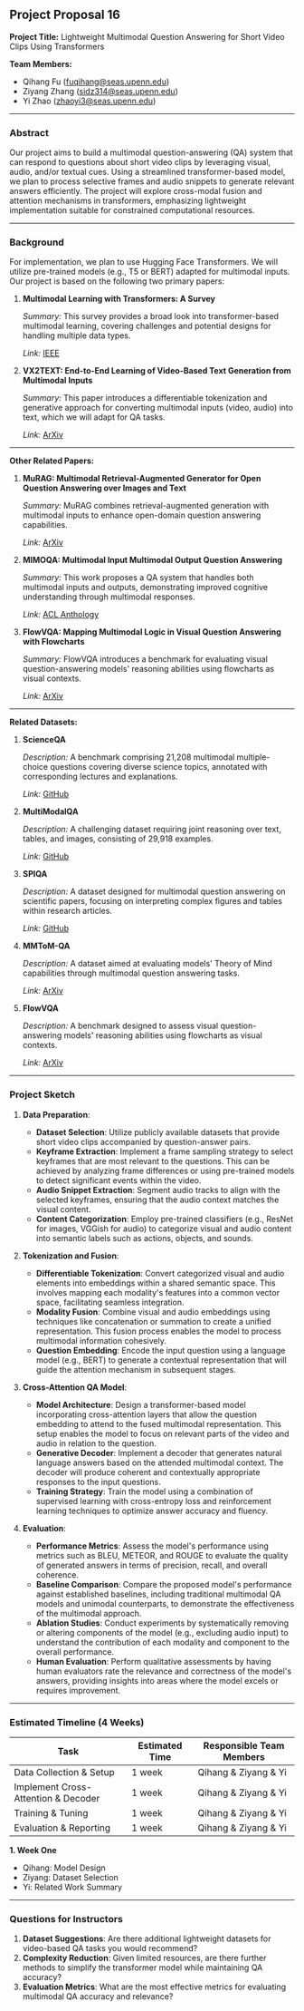 ## Project Proposal 16

**Project Title:** Lightweight Multimodal Question Answering for Short Video Clips Using Transformers

**Team Members:**

- Qihang Fu (fuqihang@seas.upenn.edu)
- Ziyang Zhang (sidz314@seas.upenn.edu)
- Yi Zhao (zhaoyi3@seas.upenn.edu)

---

### Abstract
Our project aims to build a multimodal question-answering (QA) system that can respond to questions about short video clips by leveraging visual, audio, and/or textual cues. Using a streamlined transformer-based model, we plan to process selective frames and audio snippets to generate relevant answers efficiently. The project will explore cross-modal fusion and attention mechanisms in transformers, emphasizing lightweight implementation suitable for constrained computational resources.

---

### Background
For implementation, we plan to use Hugging Face Transformers. We will utilize pre-trained models (e.g., T5 or BERT) adapted for multimodal inputs. Our project is based on the following two primary papers:
1. **Multimodal Learning with Transformers: A Survey**

   *Summary:* This survey provides a broad look into transformer-based multimodal learning, covering challenges and potential designs for handling multiple data types.

   *Link:* [IEEE](https://ieeexplore.ieee.org/abstract/document/10123038)

2. **VX2TEXT: End-to-End Learning of Video-Based Text Generation from Multimodal Inputs**

   *Summary:* This paper introduces a differentiable tokenization and generative approach for converting multimodal inputs (video, audio) into text, which we will adapt for QA tasks.

   *Link:* [ArXiv](https://arxiv.org/abs/2101.12059)

---

**Other Related Papers:**

1. **MuRAG: Multimodal Retrieval-Augmented Generator for Open Question Answering over Images and Text**

   *Summary:* MuRAG combines retrieval-augmented generation with multimodal inputs to enhance open-domain question answering capabilities.

   *Link:* [ArXiv](https://arxiv.org/abs/2210.02928)

2. **MIMOQA: Multimodal Input Multimodal Output Question Answering**

   *Summary:* This work proposes a QA system that handles both multimodal inputs and outputs, demonstrating improved cognitive understanding through multimodal responses.

   *Link:* [ACL Anthology](https://aclanthology.org/2021.naacl-main.418/)

3. **FlowVQA: Mapping Multimodal Logic in Visual Question Answering with Flowcharts**

   *Summary:* FlowVQA introduces a benchmark for evaluating visual question-answering models' reasoning abilities using flowcharts as visual contexts.

   *Link:* [ArXiv](https://arxiv.org/abs/2406.19237)

---

**Related Datasets:**

1. **ScienceQA**

   *Description:* A benchmark comprising 21,208 multimodal multiple-choice questions covering diverse science topics, annotated with corresponding lectures and explanations.

   *Link:* [GitHub](https://github.com/lupantech/ScienceQA)

2. **MultiModalQA**

   *Description:* A challenging dataset requiring joint reasoning over text, tables, and images, consisting of 29,918 examples.

   *Link:* [GitHub](https://github.com/allenai/multimodalqa)

3. **SPIQA**

   *Description:* A dataset designed for multimodal question answering on scientific papers, focusing on interpreting complex figures and tables within research articles.

   *Link:* [GitHub](https://github.com/google/spiqa)

4. **MMToM-QA**

   *Description:* A dataset aimed at evaluating models' Theory of Mind capabilities through multimodal question answering tasks.

   *Link:* [ArXiv](https://arxiv.org/abs/2401.08743)

5. **FlowVQA**

   *Description:* A benchmark designed to assess visual question-answering models' reasoning abilities using flowcharts as visual contexts.

   *Link:* [ArXiv](https://arxiv.org/abs/2406.19237)

---

### Project Sketch

1. **Data Preparation**:

   - **Dataset Selection**: Utilize publicly available datasets that provide short video clips accompanied by question-answer pairs.
   - **Keyframe Extraction**: Implement a frame sampling strategy to select keyframes that are most relevant to the questions. This can be achieved by analyzing frame differences or using pre-trained models to detect significant events within the video.
   - **Audio Snippet Extraction**: Segment audio tracks to align with the selected keyframes, ensuring that the audio context matches the visual content.
   - **Content Categorization**: Employ pre-trained classifiers (e.g., ResNet for images, VGGish for audio) to categorize visual and audio content into semantic labels such as actions, objects, and sounds.

2. **Tokenization and Fusion**:

   - **Differentiable Tokenization**: Convert categorized visual and audio elements into embeddings within a shared semantic space. This involves mapping each modality's features into a common vector space, facilitating seamless integration.
   - **Modality Fusion**: Combine visual and audio embeddings using techniques like concatenation or summation to create a unified representation. This fusion process enables the model to process multimodal information cohesively.
   - **Question Embedding**: Encode the input question using a language model (e.g., BERT) to generate a contextual representation that will guide the attention mechanism in subsequent stages.

3. **Cross-Attention QA Model**:

   - **Model Architecture**: Design a transformer-based model incorporating cross-attention layers that allow the question embedding to attend to the fused multimodal representation. This setup enables the model to focus on relevant parts of the video and audio in relation to the question.
   - **Generative Decoder**: Implement a decoder that generates natural language answers based on the attended multimodal context. The decoder will produce coherent and contextually appropriate responses to the input questions.
   - **Training Strategy**: Train the model using a combination of supervised learning with cross-entropy loss and reinforcement learning techniques to optimize answer accuracy and fluency.

4. **Evaluation**:

   - **Performance Metrics**: Assess the model's performance using metrics such as BLEU, METEOR, and ROUGE to evaluate the quality of generated answers in terms of precision, recall, and overall coherence.
   - **Baseline Comparison**: Compare the proposed model's performance against established baselines, including traditional multimodal QA models and unimodal counterparts, to demonstrate the effectiveness of the multimodal approach.
   - **Ablation Studies**: Conduct experiments by systematically removing or altering components of the model (e.g., excluding audio input) to understand the contribution of each modality and component to the overall performance.
   - **Human Evaluation**: Perform qualitative assessments by having human evaluators rate the relevance and correctness of the model's answers, providing insights into areas where the model excels or requires improvement.

---

### Estimated Timeline (4 Weeks)

| Task                                | Estimated Time | Responsible Team Members |
| ----------------------------------- | -------------- | ------------------------ |
| Data Collection & Setup             | 1 week         | Qihang & Ziyang & Yi     |
| Implement Cross-Attention & Decoder | 1 week         | Qihang & Ziyang & Yi     |
| Training & Tuning                   | 1 week         | Qihang & Ziyang & Yi     |
| Evaluation & Reporting              | 1 week         | Qihang & Ziyang & Yi     |

**1. Week One**
- Qihang: Model Design
- Ziyang: Dataset Selection
- Yi: Related Work Summary

---

### Questions for Instructors

1. **Dataset Suggestions**: Are there additional lightweight datasets for video-based QA tasks you would recommend?
2. **Complexity Reduction**: Given limited resources, are there further methods to simplify the transformer model while maintaining QA accuracy?
3. **Evaluation Metrics**: What are the most effective metrics for evaluating multimodal QA accuracy and relevance?
